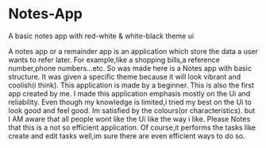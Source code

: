 # Notes-App
A basic notes app with red-white &amp; white-black theme ui


A notes app or a remainder app is an application which store the data a user wants to refer later.
For example,like a shopping bills,a reference number,phone numbers...etc.
So was made here is a Notes app with basic structure.
It was given a specific theme because it will look vibrant and coolish(i think).
This application is made by a beginner.
This is also the first app created by me.
I made this application emphasis mostly on the Ui and reliability.
Even though my knowledge is limited,i tried my best on the Ui to look good and feel good.
Im satisfied by the colours(or characteristics).
but I AM aware that all people wont like the Ui like the way i like.
Please Notes that this is a not so efficient application.
Of course,it performs the tasks like create and edit tasks well,im sure there are even efficient ways to do so.






